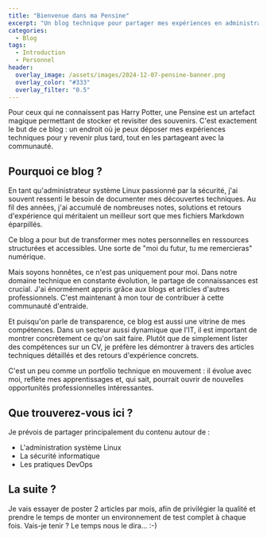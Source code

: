 ```yaml
---
title: "Bienvenue dans ma Pensine"
excerpt: "Un blog technique pour partager mes expériences en administration système, sécurité et DevOps"
categories:
  - Blog
tags:
  - Introduction
  - Personnel
header:
  overlay_image: /assets/images/2024-12-07-pensine-banner.png
  overlay_color: "#333"
  overlay_filter: "0.5"
---
```


Pour ceux qui ne connaissent pas Harry Potter, une Pensine est un artefact magique permettant de stocker et revisiter des souvenirs. C'est exactement le but de ce blog : un endroit où je peux déposer mes expériences techniques pour y revenir plus tard, tout en les partageant avec la communauté.

## Pourquoi ce blog ?

En tant qu'administrateur système Linux passionné par la sécurité, j'ai souvent ressenti le besoin de documenter mes découvertes techniques. Au fil des années, j'ai accumulé de nombreuses notes, solutions et retours d'expérience qui méritaient un meilleur sort que mes fichiers Markdown éparpillés.

Ce blog a pour but de transformer mes notes personnelles en ressources structurées et accessibles. Une sorte de "moi du futur, tu me remercieras" numérique.

Mais soyons honnêtes, ce n'est pas uniquement pour moi. Dans notre domaine technique en constante évolution, le partage de connaissances est crucial. J'ai énormément appris grâce aux blogs et articles d'autres professionnels. C'est maintenant à mon tour de contribuer à cette communauté d'entraide.

Et puisqu'on parle de transparence, ce blog est aussi une vitrine de mes compétences. Dans un secteur aussi dynamique que l'IT, il est important de montrer concrètement ce qu'on sait faire. Plutôt que de simplement lister des compétences sur un CV, je préfère les démontrer à travers des articles techniques détaillés et des retours d'expérience concrets.

C'est un peu comme un portfolio technique en mouvement : il évolue avec moi, reflète mes apprentissages et, qui sait, pourrait ouvrir de nouvelles opportunités professionnelles intéressantes.


## Que trouverez-vous ici ?

Je prévois de partager principalement du contenu autour de :
- L'administration système Linux
- La sécurité informatique
- Les pratiques DevOps

## La suite ?

Je vais essayer de poster 2 articles par mois, afin de privilégier la qualité et prendre le temps de monter un environnement de test complet à chaque fois.
Vais-je tenir ? Le temps nous le dira... :-)
